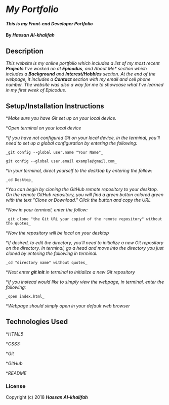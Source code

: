 # _My Portfolio_

#### _This is my Front-end Developer Portfolio_

#### By _**Hassan Al-khalifah**_

## Description

_This website is my online portfolio which includes a list of my most recent **Projects** I've worked on at **Epicodus**, and *About Me** section which includes a **Background** and **Interest/Hobbies** section. At the end of the webpage, it includes a **Contact** section with my email and cell phone number. The website was also a way for me to showcase what I've learned in my first week of Epicodus._

## Setup/Installation Instructions

*_Make sure you have Git set up on your local device._

*_Open terminal on your local device_

*_If you have not configured Git on your local device, in the terminal, you'll need to set up a global configuration by entering the following:_

`_git config --global user.name "Your Name"_`

`git config --global user.email example@gmail.com_`

*_In your terminal, direct yourself to the desktop by entering the follow:_

`_cd Desktop_`

*_You can begin by cloning the GitHub remote repository to your desktop. On the remote GitHub repository, you will find a green button colored green with the text "Clone or Download." Click the button and copy the URL_

*_Now in your terminal, enter the follow:_

`_git clone "the Git URL your copied of the remote repository" without the quotes_`

*_Now the repository will be local on your desktop_

*_If desired, to edit the directory, you'll need to initialize a new Git repository on the directory. In terminal, go a head and move into the directory you just cloned by entering the following in terminal:_

`_cd "directory name" without quotes_`

*_Next enter **git init** in terminal to initialize a new Git repository_

*_If you instead would like to simply view the webpage, in terminal, enter the following:_

`_open index.html_`

*_Webpage should simply open in your default web browser_

## Technologies Used

*_HTML5_

*_CSS3_

*_Git_

*_GitHub_

*_README_

### License

Copyright (c) 2018 **_Hassan Al-khalifah_**
